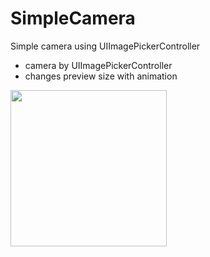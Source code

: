 # SimpleCamera
Simple camera using UIImagePickerController

- camera by UIImagePickerController
- changes preview size with animation

<img src="https://github.com/khhk10/SimpleCamera/blob/master/images/simplecamera.gif" width="250">
